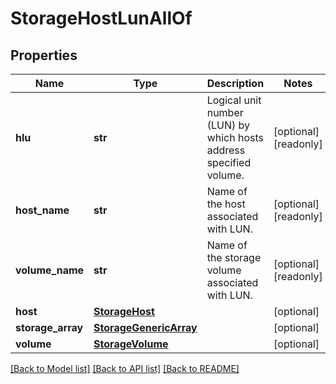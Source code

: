 # StorageHostLunAllOf

## Properties
Name | Type | Description | Notes
------------ | ------------- | ------------- | -------------
**hlu** | **str** | Logical unit number (LUN) by which hosts address specified volume.   | [optional] [readonly] 
**host_name** | **str** | Name of the host associated with LUN.   | [optional] [readonly] 
**volume_name** | **str** | Name of the storage volume associated with LUN.    | [optional] [readonly] 
**host** | [**StorageHost**](.md) |  | [optional] 
**storage_array** | [**StorageGenericArray**](.md) |  | [optional] 
**volume** | [**StorageVolume**](.md) |  | [optional] 

[[Back to Model list]](../README.md#documentation-for-models) [[Back to API list]](../README.md#documentation-for-api-endpoints) [[Back to README]](../README.md)


